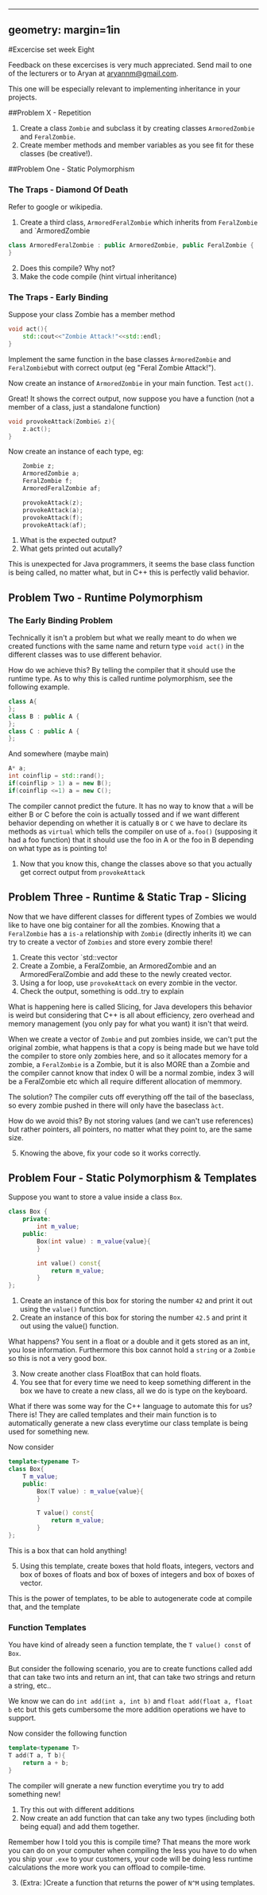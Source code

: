 
---
geometry: margin=1in
---
#Excercise set week Eight

Feedback on these excercises is very much appreciated. Send mail to one of the lecturers or to Aryan at aryannm@gmail.com.

This one will be especially relevant to implementing inheritance in your projects.

##Problem X - Repetition

1. Create a class `Zombie` and subclass it by creating classes `ArmoredZombie` and `FeralZombie`.
2. Create member methods and member variables as you see fit for these classes (be creative!).

##Problem One - Static Polymorphism
### The Traps -  Diamond Of Death
Refer to google or wikipedia.   

1. Create a third class, `ArmoredFeralZombie` which inherits from `FeralZombie` and `ArmoredZombie   

```c++
class ArmoredFeralZombie : public ArmoredZombie, public FeralZombie {
}
```

2. Does this compile? Why not?
3. Make the code compile (hint virtual inheritance)

### The Traps - Early Binding
Suppose your class Zombie has a member method 
```c++
void act(){
    std::cout<<"Zombie Attack!"<<std::endl;
}
```
Implement the same function in the base classes `ÀrmoredZombie` and `FeralZombie`but with correct output (eg "Feral Zombie Attack!").

Now create an instance of `ArmoredZombie` in your main function. Test `act()`.    

Great! It shows the correct output, now suppose you have a function (not a member of a class, just a standalone function)
```c++
void provokeAttack(Zombie& z){
    z.act();
}
```
Now create an instance of each type, eg:
```c++
    Zombie z;
    ArmoredZombie a;
    FeralZombie f;
    ArmoredFeralZombie af;

    provokeAttack(z);
    provokeAttack(a);
    provokeAttack(f);
    provokeAttack(af);
```
1. What is the expected output?
2. What gets printed out acutally?

This is unexpected for Java programmers, it seems the base class function is being called, no matter what, but in C++ this is perfectly valid behavior.

## Problem Two -  Runtime Polymorphism
### The Early Binding Problem
Technically it isn't a problem but what we really meant to do when we created functions with the same name and return type `void act()` in the different classes was to use different behavior.

How do we achieve this? By telling the compiler that it should use the runtime type. As to why this is called runtime polymorphism, see the following example.

```c++
class A{
};
class B : public A {
};
class C : public A {
};
```

And somewhere (maybe main)

```c++
A* a;
int coinflip = std::rand();
if(coinflip > 1) a = new B();
if(coinflip <=1) a = new C();
```
The compiler cannot predict the future. It has no way to know that `a` will be either B or C before the coin is actually tossed and if we want different behavior depending on whether it is catually `B` or `C` we have to declare its methods as `virtual` which tells the compiler on use of `a.foo()` (supposing it had a foo function) that it should use the foo in A or the foo in B depending on what type as is pointing to!


1. Now that you know this, change the classes above so that you actually get correct output from `provokeAttack`

## Problem Three -  Runtime & Static Trap - Slicing
Now that we have different classes for different types of Zombies we would like to have one big container for all the zombies. Knowing that a `FeralZombie` has a `is-a` relationship with `Zombie` (directly inherits it) we can try to create a vector of `Zombies` and store every zombie there!

1. Create this vector `std::vector<Zombie>
2. Create a Zombie, a FeralZombie, an ArmoredZombie and an ArmoredFeralZombie and add these to the newly created vector.
3. Using a for loop, use `provokeAttack` on every zombie in the vector.
4. Check the output, something is odd..try to explain

What is happening here is called Slicing, for Java developers this behavior is weird but considering that C++ is all about efficiency, zero overhead and memory management (you only pay for what you want) it isn't that weird.

When we create a vector of `Zombie` and put zombies inside, we can't put the original zombie, what happens is that a copy is being made but we have told the compiler to store only zombies here, and so it allocates memory for a zombie, a `FeralZombie` is a Zombie, but it is also MORE than a Zombie and the compiler cannot know that index 0 will be a normal zombie, index 3 will be a FeralZombie etc which all require different allocation of memmory.

The solution? The compiler cuts off everything off the tail of the baseclass, so every zombie pushed in there will only have the baseclass `àct`.

How do we avoid this? By not storing values (and we can't use references) but rather pointers, all pointers, no matter what they point to, are the same size.

5. Knowing the above, fix your code so it works correctly.

## Problem Four - Static Polymorphism & Templates

Suppose you want to store a value inside a class `Box`.

```c++
class Box {
    private:
        int m_value;
    public:
        Box(int value) : m_value{value}{
        }

        int value() const{
            return m_value;
        }
};
```

1. Create an instance of this box for storing the number `42` and print it out using the `value()` function.
2. Create an instance of this box for storing the number `42.5` and print it out using the value() function.

What happens? You sent in a float or a double and it gets stored as an int, you lose information. Furthermore this box cannot hold a `string` or a `Zombie` so this is not a very good box.

3. Now create another class FloatBox that can hold floats.
4. You see that for every time we need to keep something different in the box we have to create a new class, all we do is type on the keyboard.

What if there was some way for the C++ language to automate this for us? There is! They are called templates and their main function is to automatically generate a new class everytime our class template is being used for something new.

Now consider

```c++
template<typename T>
class Box{
    T m_value;
    public:
        Box(T value) : m_value{value}{
        }

        T value() const{
            return m_value;
        }
};
```
This is a box that can hold anything!

5. Using this template, create boxes that hold floats, integers, vectors and box of boxes of floats and box of boxes of integers and box of boxes of vector.

This is the power of templates, to be able to autogenerate code at compile that, and the template

### Function Templates
You have kind of already seen a function template, the `T value() const` of `Box`.

But consider the following scenario, you are to create functions called add that can take two ints and return an int, that can take two strings and return a string, etc..

We know we can do `int add(int a, int b)` and `float add(float a, float b` etc but this gets cumbersome the more addition operations we have to support.

Now consider the following function
```c++
template<typename T>
T add(T a, T b){
    return a + b;
}
```

The compiler will gnerate a new function everytime you try to add something new!

1. Try this out with different additions
2. Now create an add function that can take any two types (including both being equal) and add them together.

Remember how I told you this is compile time? That means the more work you can do on your computer when compiling the less you have to do when you ship your `.exe` to your customers, your code will be doing less runtime calculations the more work you can offload to compile-time.

3. (Extra: )Create a function that returns the power of `N^M` using templates.

